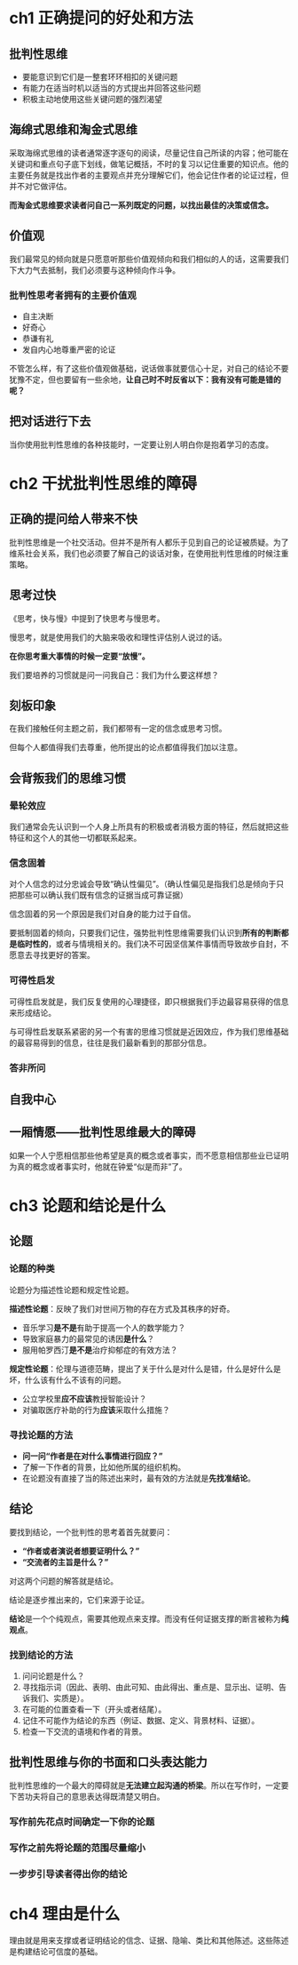 # ch1 正确提问的好处和方法

## 批判性思维

- 要能意识到它们是一整套环环相扣的关键问题
- 有能力在适当时机以适当的方式提出并回答这些问题
- 积极主动地使用这些关键问题的强烈渴望

## 海绵式思维和淘金式思维

采取海绵式思维的读者通常逐字逐句的阅读，尽量记住自己所读的内容；他可能在关键词和重点句子底下划线，做笔记概括，不时的复习以记住重要的知识点。他的主要任务就是找出作者的主要观点并充分理解它们，他会记住作者的论证过程，但并不对它做评估。

**而淘金式思维要求读者问自己一系列既定的问题，以找出最佳的决策或信念。**

## 价值观

我们最常见的倾向就是只愿意听那些价值观倾向和我们相似的人的话，这需要我们下大力气去抵制，我们必须要与这种倾向作斗争。

### 批判性思考者拥有的主要价值观

- 自主决断
- 好奇心
- 恭谦有礼
- 发自内心地尊重严密的论证

不管怎么样，有了这些价值观做基础，说话做事就要信心十足，对自己的结论不要犹豫不定，但也要留有一些余地，**让自己时不时反省以下：我有没有可能是错的呢？**

## 把对话进行下去

当你使用批判性思维的各种技能时，一定要让别人明白你是抱着学习的态度。

# ch2 干扰批判性思维的障碍

## 正确的提问给人带来不快

批判性思维是一个社交活动。但并不是所有人都乐于见到自己的论证被质疑。为了维系社会关系，我们也必须要了解自己的谈话对象，在使用批判性思维的时候注重策略。

## 思考过快

《思考，快与慢》中提到了快思考与慢思考。

慢思考，就是使用我们的大脑来吸收和理性评估别人说过的话。

**在你思考重大事情的时候一定要“放慢”。**

我们要培养的习惯就是问一问我自己：我们为什么要这样想？

## 刻板印象

在我们接触任何主题之前，我们都带有一定的信念或思考习惯。

但每个人都值得我们去尊重，他所提出的论点都值得我们加以注意。

## 会背叛我们的思维习惯

### 晕轮效应

我们通常会先认识到一个人身上所具有的积极或者消极方面的特征，然后就把这些特征和这个人的其他一切都联系起来。

### 信念固着

对个人信念的过分忠诚会导致“确认性偏见”。（确认性偏见是指我们总是倾向于只把那些可以确认我们既有信念的证据当成可靠证据）

信念固着的另一个原因是我们对自身的能力过于自信。

要抵制固着的倾向，只要我们记住，强势批判性思维需要我们认识到**所有的判断都是临时性的**，或者与情境相关的。我们决不可因坚信某件事情而导致故步自封，不愿意去寻找更好的答案。

### 可得性启发

可得性启发就是，我们反复使用的心理捷径，即只根据我们手边最容易获得的信息来形成结论。

与可得性启发联系紧密的另一个有害的思维习惯就是近因效应，作为我们思维基础的最容易得到的信息，往往是我们最新看到的那部分信息。

### 答非所问

## 自我中心

## 一厢情愿——批判性思维最大的障碍

如果一个人宁愿相信那些他希望是真的概念或者事实，而不愿意相信那些业已证明为真的概念或者事实时，他就在钟爱“似是而非”了。

# ch3 论题和结论是什么

## 论题

### 论题的种类

论题分为描述性论题和规定性论题。

**描述性论题**：反映了我们对世间万物的存在方式及其秩序的好奇。

- 音乐学习**是不是**有助于提高一个人的数学能力？
- 导致家庭暴力的最常见的诱因**是什么**？
- 服用帕罗西汀**是不是**治疗抑郁症的有效方法？

**规定性论题**：伦理与道德范畴，提出了关于什么是对什么是错，什么是好什么是坏，什么该有什么不该有的问题。

- 公立学校里**应不应该**教授智能设计？
- 对骗取医疗补助的行为**应该**采取什么措施？

### 寻找论题的方法

- **问一问“作者是在对什么事情进行回应？”**
- 了解一下作者的背景，比如他所属的组织机构。
- 在论题没有直接了当的陈述出来时，最有效的方法就是**先找准结论**。

## 结论

要找到结论，一个批判性的思考着首先就要问：

- **“作者或者演说者想要证明什么？”**
- **“交流者的主旨是什么？”**

对这两个问题的解答就是结论。

结论是逐步推出来的，它们来源于论证。

**结论**是一个个纯观点，需要其他观点来支撑。而没有任何证据支撑的断言被称为**纯观点**。

### 找到结论的方法

1. 问问论题是什么？
2. 寻找指示词（因此、表明、由此可知、由此得出、重点是、显示出、证明、告诉我们、实质是）。
3. 在可能的位置查看一下（开头或者结尾）。
4. 记住不可能作为结论的东西（例证、数据、定义、背景材料、证据）。
5. 检查一下交流的语境和作者的背景。

## 批判性思维与你的书面和口头表达能力

批判性思维的一个最大的障碍就是**无法建立起沟通的桥梁**。所以在写作时，一定要下苦功夫将自己的意思表达得既清楚又明白。

### 写作前先花点时间确定一下你的论题

### 写作之前先将论题的范围尽量缩小

### 一步步引导读者得出你的结论

# ch4 理由是什么

理由就是用来支撑或者证明结论的信念、证据、隐喻、类比和其他陈述。这些陈述是构建结论可信度的基础。